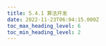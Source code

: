 ```yaml
---
title: 5.4.1 算法开发
date: 2022-11-23T06:04:15.000Z
toc_max_heading_level: 6
toc_min_heading_level: 2
---
```



